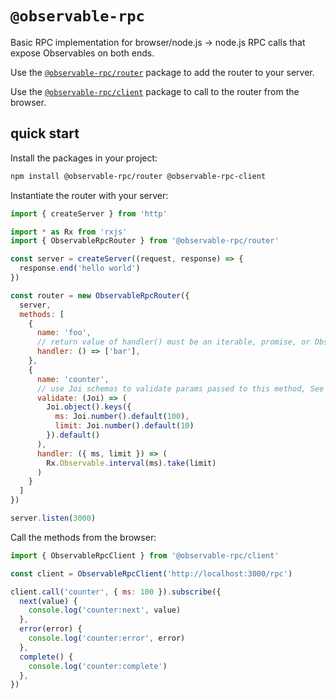 # `@observable-rpc`

Basic RPC implementation for browser/node.js -> node.js RPC calls that expose Observables
on both ends.

Use the [`@observable-rpc/router`](./projects/router/README.md) package to add the router to your server.

Use the [`@observable-rpc/client`](./projects/client/README.md) package to call to the router from the browser.

## quick start

Install the packages in your project:

```sh
npm install @observable-rpc/router @observable-rpc-client
```

Instantiate the router with your server:

```js
import { createServer } from 'http'

import * as Rx from 'rxjs'
import { ObservableRpcRouter } from '@observable-rpc/router'

const server = createServer((request, response) => {
  response.end('hello world')
})

const router = new ObservableRpcRouter({
  server,
  methods: [
    {
      name: 'foo',
      // return value of handler() must be an iterable, promise, or Observable
      handler: () => ['bar'],
    },
    {
      name: 'counter',
      // use Joi schemas to validate params passed to this method, See https://github.com/hapijs/joi/
      validate: (Joi) => (
        Joi.object().keys({
          ms: Joi.number().default(100),
          limit: Joi.number().default(10)
        }).default()
      ),
      handler: ({ ms, limit }) => (
        Rx.Observable.interval(ms).take(limit)
      )
    }
  ]
})

server.listen(3000)
```

Call the methods from the browser:

```js
import { ObservableRpcClient } from '@observable-rpc/client'

const client = ObservableRpcClient('http://localhost:3000/rpc')

client.call('counter', { ms: 100 }).subscribe({
  next(value) {
    console.log('counter:next', value)
  },
  error(error) {
    console.log('counter:error', error)
  },
  complete() {
    console.log('counter:complete')
  },
})
```
